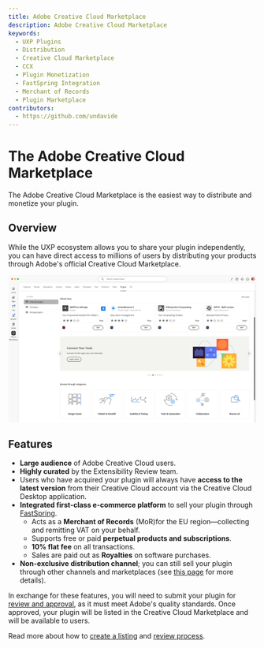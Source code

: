 ```yaml
---
title: Adobe Creative Cloud Marketplace
description: Adobe Creative Cloud Marketplace
keywords:
  - UXP Plugins
  - Distribution
  - Creative Cloud Marketplace
  - CCX
  - Plugin Monetization
  - FastSpring Integration
  - Merchant of Records
  - Plugin Marketplace
contributors:
  - https://github.com/undavide
---
```


# The Adobe Creative Cloud Marketplace

The Adobe Creative Cloud Marketplace is the easiest way to distribute and monetize your plugin.

## Overview

While the UXP ecosystem allows you to share your plugin independently, you can have direct access to millions of users by distributing your products through Adobe's official Creative Cloud Marketplace.

![Adobe Creative Cloud Marketplace](./img/marketplace--ccd.png)

## Features

- **Large audience** of Adobe Creative Cloud users.
- **Highly curated** by the Extensibility Review team.
- Users who have acquired your plugin will always have **access to the latest version** from their Creative Cloud account via the Creative Cloud Desktop application.
- **Integrated first-class e-commerce platform** to sell your plugin through [FastSpring](https://fastspring.com/).
  - Acts as a **Merchant of Records** (MoR)for the EU region—collecting and remitting VAT on your behalf.
  - Supports free or paid **perpetual products and subscriptions**.
  - **10% flat fee** on all transactions.
  - Sales are paid out as **Royalties** on software purchases.
- **Non-exclusive distribution channel**; you can still sell your plugin through other channels and marketplaces (see [this page](../package/index.md#mind-your-plugins-id) for more details).

In exchange for these features, you will need to submit your plugin for [review and approval](../review-guidelines/index.md), as it must meet Adobe's quality standards. Once approved, your plugin will be listed in the Creative Cloud Marketplace and will be available to users.

Read more about how to [create a listing](../listing/index.md) and [review process](../review-guidelines/index.md).
